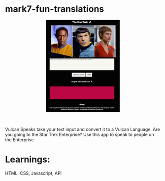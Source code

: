 # mark7-fun-translations
 <p align="center">
  <a href="https://mark7-vulcan-translation.netlify.app/">
    <img src="star_trek_trans.png" height="300px">
  </a>
</p>

&nbsp;

Vulcan Speaks take your text input and convert it to a Vulcan Language. Are you going to the Star Trek Enterprise? Use this app to speak to people on the Enterprise

# Learnings:
HTML, CSS, Javascript, API 




